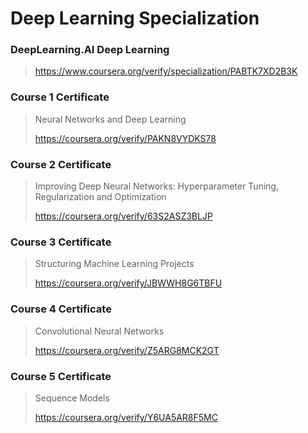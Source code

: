 # Deep Learning Specialization
### DeepLearning.AI Deep Learning
> https://www.coursera.org/verify/specialization/PABTK7XD2B3K
### Course 1 Certificate
> Neural Networks and Deep Learning
>
> https://coursera.org/verify/PAKN8VYDKS78
### Course 2 Certificate
> Improving Deep Neural Networks: Hyperparameter Tuning, Regularization and Optimization
>
> https://coursera.org/verify/63S2ASZ3BLJP
### Course 3 Certificate
> Structuring Machine Learning Projects
> 
> https://coursera.org/verify/JBWWH8G6TBFU
### Course 4 Certificate
> Convolutional Neural Networks
>
> https://coursera.org/verify/Z5ARG8MCK2GT
### Course 5 Certificate
> Sequence Models
>
> https://coursera.org/verify/Y6UA5AR8F5MC